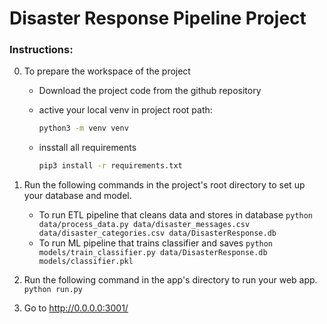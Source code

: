 # Disaster Response Pipeline Project

### Instructions:

0. To prepare the workspace of the project

    - Download the project code from the github repository
    - active your local venv in project root path:

        ```bash
        python3 -m venv venv
        ```

    - insstall all requirements

        ```bash
        pip3 install -r requirements.txt
        ```

1. Run the following commands in the project's root directory to set up your database and model.

    - To run ETL pipeline that cleans data and stores in database
        `python data/process_data.py data/disaster_messages.csv data/disaster_categories.csv data/DisasterResponse.db`
    - To run ML pipeline that trains classifier and saves
        `python models/train_classifier.py data/DisasterResponse.db models/classifier.pkl`

2. Run the following command in the app's directory to run your web app.
    `python run.py`

3. Go to http://0.0.0.0:3001/
